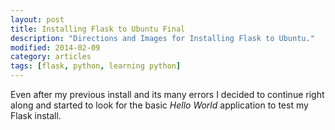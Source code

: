 ```yaml
---
layout: post
title: Installing Flask to Ubuntu Final
description: "Directions and Images for Installing Flask to Ubuntu."
modified: 2014-02-09
category: articles
tags: [flask, python, learning python]
---
```


Even after my previous install and its many errors I decided to continue right along and started to look for the basic *Hello World* application to test my Flask install.